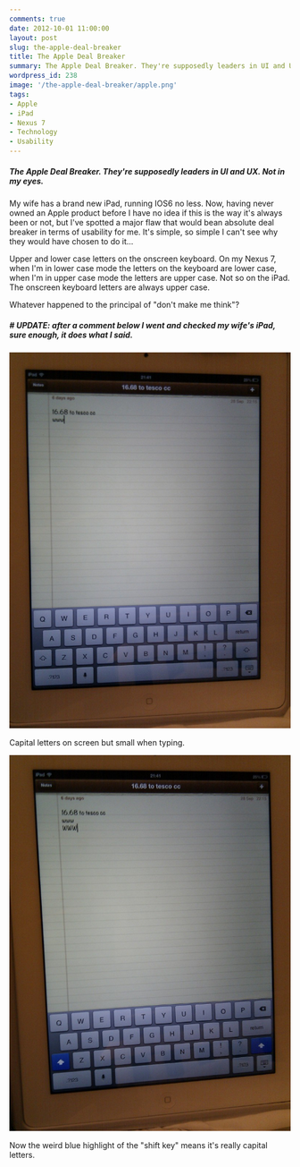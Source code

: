 ```yaml
---
comments: true
date: 2012-10-01 11:00:00
layout: post
slug: the-apple-deal-breaker
title: The Apple Deal Breaker
summary: The Apple Deal Breaker. They're supposedly leaders in UI and UX. Not in my eyes. Here's why I would never own an Apple product.
wordpress_id: 238
image: '/the-apple-deal-breaker/apple.png'
tags:
- Apple
- iPad
- Nexus 7
- Technology
- Usability
---
```


#####  The Apple Deal Breaker. They're supposedly leaders in UI and UX. Not in my eyes.

My wife has a brand new iPad, running IOS6 no less. Now, having never owned an Apple product before I have no idea if this is the way it's always been or not, but I've spotted a major flaw that would bean absolute deal breaker in terms of usability for me. It's simple, so simple I can't see why they would have chosen to do it...

Upper and lower case letters on the onscreen keyboard. On my Nexus 7, when I'm in lower case mode the letters on the keyboard are lower case, when I'm in upper case mode the letters are upper case. Not so on the iPad. The onscreen keyboard letters are always upper case.

Whatever happened to the principal of "don't make me think"?

##### # UPDATE: after a comment below I went and checked my wife's iPad, sure enough, it does what I said.

[![](/img/posts/the-apple-deal-breaker/IMG_20121004_214010.png)](/img/posts/the-apple-deal-breaker/IMG_20121004_214010.png)

Capital letters on screen but small when typing.

[![](/img/posts/the-apple-deal-breaker/IMG_20121004_214026.png)](/img/posts/the-apple-deal-breaker/IMG_20121004_214026.png)

Now the weird blue highlight of the "shift key" means it's really capital letters.
